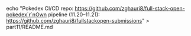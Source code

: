 echo "Pokedex CI/CD repo: https://github.com/zghauri8/full-stack-open-pokedex`r`nOwn pipeline (11.20–11.21): https://github.com/zghauri8/fullstackopen-submissions" > part11/README.md